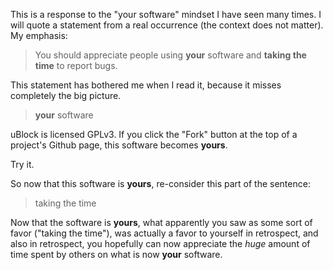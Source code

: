 This is a response to the "your software" mindset I have seen many times. I will quote a statement from a real occurrence (the context does not matter). My emphasis:

> You should appreciate people using **your** software and **taking the time** to report bugs.

This statement has bothered me when I read it, because it misses completely the big picture.

> **your** software

uBlock is licensed GPLv3. If you click the "Fork" button at the top of a project's Github page, this software becomes **yours**.

Try it.

So now that this software is **yours**, re-consider this part of the sentence:

> taking the time

Now that the software is **yours**, what apparently you saw as some sort of favor ("taking the time"), was actually a favor to yourself in retrospect, and also in retrospect, you hopefully can now appreciate the _huge_ amount of time spent by others on what is now **your** software.